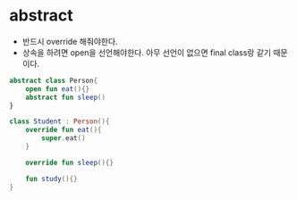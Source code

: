 # abstract

- 반드시 override 해줘야한다.
- 상속을 하려면 open을 선언해야한다.
    아무 선언이 없으면 final class랑 같기 때문이다.

```kt
abstract class Person{
    open fun eat(){}
    abstract fun sleep()
}

class Student : Person(){
    override fun eat(){
        super.eat()
    }

    override fun sleep(){}

    fun study(){}
}